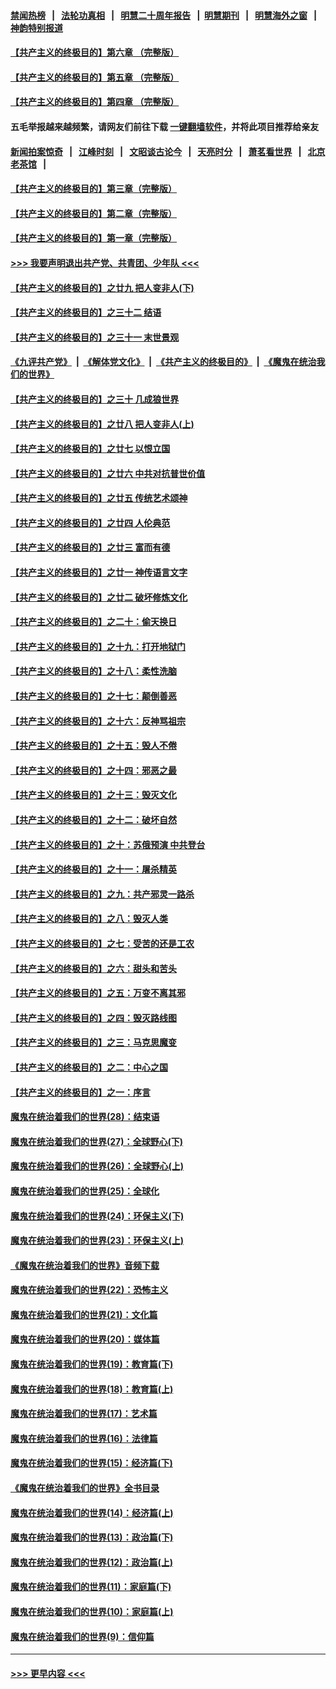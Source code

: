 #### [禁闻热榜](热点新闻.md?=0)  &nbsp;&nbsp;|&nbsp;&nbsp; [法轮功真相](https://github.com/gfw-breaker/truth/blob/master/README.md?=0) &nbsp;&nbsp;|&nbsp;&nbsp; [明慧二十周年报告](https://github.com/gfw-breaker/mh-reports/blob/master/README.md?=0) &nbsp;&nbsp;|&nbsp;&nbsp;[明慧期刊](https://github.com/gfw-breaker/mh-qikan) &nbsp;&nbsp;|&nbsp;&nbsp; [明慧海外之窗](https://github.com/gfw-breaker/mh-news/blob/master/README.md?=0) &nbsp;&nbsp;|&nbsp;&nbsp; [神韵特别报道](https://github.com/gfw-breaker/mh-news/blob/master/shenyun.md?=0)
#### [【共产主义的终极目的】第六章 （完整版）](../pages/nsc422/n11428913.md?t=03152002) 
#### [【共产主义的终极目的】第五章 （完整版）](../pages/nsc422/n11428912.md?t=03152002) 
#### [【共产主义的终极目的】第四章 （完整版）](../pages/nsc422/n11428907.md?t=03152002) 
#### 五毛举报越来越频繁，请网友们前往下载 [一键翻墙软件](https://github.com/gfw-breaker/ssr-accounts)，并将此项目推荐给亲友
#### [新闻拍案惊奇](https://github.com/gfw-breaker/banned-news/blob/master/pages/link4.md) &nbsp;&nbsp;|&nbsp;&nbsp; [江峰时刻](https://github.com/gfw-breaker/banned-news/blob/master/pages/link4.md) &nbsp;&nbsp;|&nbsp;&nbsp; [文昭谈古论今](https://github.com/gfw-breaker/banned-news/blob/master/pages/link4.md) &nbsp;&nbsp;|&nbsp;&nbsp; [天亮时分](https://github.com/gfw-breaker/banned-news/blob/master/pages/link4.md) &nbsp;&nbsp;|&nbsp;&nbsp; [萧茗看世界](https://github.com/gfw-breaker/banned-news/blob/master/pages/link4.md) &nbsp;&nbsp;|&nbsp;&nbsp; [北京老茶馆](https://github.com/gfw-breaker/banned-news/blob/master/pages/link4.md) &nbsp;&nbsp;|&nbsp;&nbsp; 
#### [【共产主义的终极目的】第三章（完整版）](../pages/nsc422/n11428848.md?t=03152002) 
#### [【共产主义的终极目的】第二章（完整版）](../pages/nsc422/n11428831.md?t=03152002) 
#### [【共产主义的终极目的】第一章（完整版）](../pages/nsc422/n11417651.md?t=03152002) 
#### [>>> 我要声明退出共产党、共青团、少年队 <<<](https://github.com/begood0513/goodnews/blob/master/quit/letter.md) 
#### [【共产主义的终极目的】之廿九 把人变非人(下)](../pages/nsc422/n11344140.md?t=03152002) 
#### [【共产主义的终极目的】之三十二 结语](../pages/nsc422/n11360535.md?t=03152002) 
#### [【共产主义的终极目的】之三十一 末世景观](../pages/nsc422/n11351129.md?t=03152002) 
#### [《九评共产党》](https://github.com/begood0513/9ping.md/blob/master/README.md) &nbsp;|&nbsp; [《解体党文化》](../../../../jtdwh.md/blob/master/README.md)  &nbsp;|&nbsp; [《共产主义的终极目的》](../../../../gczydzjmd.md/blob/master/README.md) &nbsp;|&nbsp; [《魔鬼在统治我们的世界》](../../../../mgztzwmdsj.md/blob/master/README.md) 
#### [【共产主义的终极目的】之三十 几成狼世界](../pages/nsc422/n11348280.md?t=03152002) 
#### [【共产主义的终极目的】之廿八 把人变非人(上)](../pages/nsc422/n11340492.md?t=03152002) 
#### [【共产主义的终极目的】之廿七 以恨立国](../pages/nsc422/n11336944.md?t=03152002) 
#### [【共产主义的终极目的】之廿六 中共对抗普世价值](../pages/nsc422/n11324785.md?t=03152002) 
#### [【共产主义的终极目的】之廿五 传统艺术颂神](../pages/nsc422/n11296396.md?t=03152002) 
#### [【共产主义的终极目的】之廿四 人伦典范](../pages/nsc422/n11296397.md?t=03152002) 
#### [【共产主义的终极目的】之廿三 富而有德](../pages/nsc422/n11283598.md?t=03152002) 
#### [【共产主义的终极目的】之廿一 神传语言文字](../pages/nsc422/n11263265.md?t=03152002) 
#### [【共产主义的终极目的】之廿二 破坏修炼文化](../pages/nsc422/n11245728.md?t=03152002) 
#### [【共产主义的终极目的】之二十：偷天换日](../pages/nsc422/n11238846.md?t=03152002) 
#### [【共产主义的终极目的】之十九：打开地狱门](../pages/nsc422/n11206376.md?t=03152002) 
#### [【共产主义的终极目的】之十八：柔性洗脑](../pages/nsc422/n11199994.md?t=03152002) 
#### [【共产主义的终极目的】之十七：颠倒善恶](../pages/nsc422/n11179782.md?t=03152002) 
#### [【共产主义的终极目的】之十六：反神骂祖宗](../pages/nsc422/n11166798.md?t=03152002) 
#### [【共产主义的终极目的】之十五：毁人不倦](../pages/nsc422/n11166792.md?t=03152002) 
#### [【共产主义的终极目的】之十四：邪恶之最](../pages/nsc422/n11150249.md?t=03152002) 
#### [【共产主义的终极目的】之十三：毁灭文化](../pages/nsc422/n11135227.md?t=03152002) 
#### [【共产主义的终极目的】之十二：破坏自然](../pages/nsc422/n11135214.md?t=03152002) 
#### [【共产主义的终极目的】之十：苏俄预演 中共登台](../pages/nsc422/n11118424.md?t=03152002) 
#### [【共产主义的终极目的】之十一：屠杀精英](../pages/nsc422/n11118442.md?t=03152002) 
#### [【共产主义的终极目的】之九：共产邪灵一路杀](../pages/nsc422/n11114139.md?t=03152002) 
#### [【共产主义的终极目的】之八：毁灭人类](../pages/nsc422/n11108503.md?t=03152002) 
#### [【共产主义的终极目的】之七：受苦的还是工农](../pages/nsc422/n11101809.md?t=03152002) 
#### [【共产主义的终极目的】之六：甜头和苦头](../pages/nsc422/n11096971.md?t=03152002) 
#### [【共产主义的终极目的】之五：万变不离其邪](../pages/nsc422/n11091285.md?t=03152002) 
#### [【共产主义的终极目的】之四：毁灭路线图](../pages/nsc422/n11086284.md?t=03152002) 
#### [【共产主义的终极目的】之三：马克思魔变](../pages/nsc422/n11061941.md?t=03152002) 
#### [【共产主义的终极目的】之二：中心之国](../pages/nsc422/n11047728.md?t=03152002) 
#### [【共产主义的终极目的】之一：序言](../pages/nsc422/n11086077.md?t=03152002) 
#### [魔鬼在统治着我们的世界(28)：结束语](../pages/nsc422/n10936246.md?t=03152002) 
#### [魔鬼在统治着我们的世界(27)：全球野心(下)](../pages/nsc422/n10928319.md?t=03152002) 
#### [魔鬼在统治着我们的世界(26)：全球野心(上)](../pages/nsc422/n10900318.md?t=03152002) 
#### [魔鬼在统治着我们的世界(25)：全球化](../pages/nsc422/n10788205.md?t=03152002) 
#### [魔鬼在统治着我们的世界(24)：环保主义(下)](../pages/nsc422/n10695307.md?t=03152002) 
#### [魔鬼在统治着我们的世界(23)：环保主义(上)](../pages/nsc422/n10688613.md?t=03152002) 
#### [《魔鬼在统治着我们的世界》音频下载](../pages/nsc422/n10635553.md?t=03152002) 
#### [魔鬼在统治着我们的世界(22)：恐怖主义](../pages/nsc422/n10614727.md?t=03152002) 
#### [魔鬼在统治着我们的世界(21)：文化篇](../pages/nsc422/n10597706.md?t=03152002) 
#### [魔鬼在统治着我们的世界(20)：媒体篇](../pages/nsc422/n10586579.md?t=03152002) 
#### [魔鬼在统治着我们的世界(19)：教育篇(下)](../pages/nsc422/n10564808.md?t=03152002) 
#### [魔鬼在统治着我们的世界(18)：教育篇(上)](../pages/nsc422/n10526970.md?t=03152002) 
#### [魔鬼在统治着我们的世界(17)：艺术篇](../pages/nsc422/n10499093.md?t=03152002) 
#### [魔鬼在统治着我们的世界(16)：法律篇](../pages/nsc422/n10485969.md?t=03152002) 
#### [魔鬼在统治着我们的世界(15)：经济篇(下)](../pages/nsc422/n10469975.md?t=03152002) 
#### [《魔鬼在统治着我们的世界》全书目录](../pages/nsc422/n10464261.md?t=03152002) 
#### [魔鬼在统治着我们的世界(14)：经济篇(上)](../pages/nsc422/n10457370.md?t=03152002) 
#### [魔鬼在统治着我们的世界(13)：政治篇(下)](../pages/nsc422/n10448270.md?t=03152002) 
#### [魔鬼在统治着我们的世界(12)：政治篇(上)](../pages/nsc422/n10444576.md?t=03152002) 
#### [魔鬼在统治着我们的世界(11)：家庭篇(下)](../pages/nsc422/n10440961.md?t=03152002) 
#### [魔鬼在统治着我们的世界(10)：家庭篇(上)](../pages/nsc422/n10435448.md?t=03152002) 
#### [魔鬼在统治着我们的世界(9)：信仰篇](../pages/nsc422/n10432159.md?t=03152002) 

----
#### [ >>> 更早内容 <<< ](../indexes/nsc422-earlier.md)
